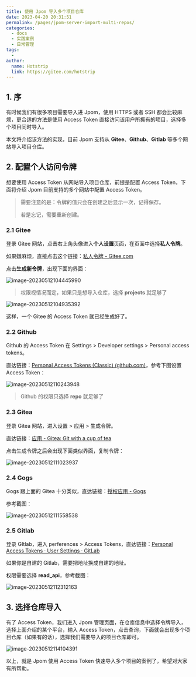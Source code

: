 ```yaml
---
title: 使用 Jpom 导入多个项目仓库
date: 2023-04-20 20:31:51
permalink: /pages/jpom-server-import-multi-repos/
categories:
  - docs
  - 实践案例
  - 日常管理
tags:
  - 
author:
  name: Hotstrip 
  link: https://gitee.com/hotstrip
---
```

## 1. 序

有时候我们有很多项目需要导入进 Jpom，使用 HTTPS 或者 SSH 都会比较麻烦，更合适的方法是使用 Access Token 直接访问该用户所拥有的项目，选择多个项目同时导入。



本文将介绍该方法的实现，目前 Jpom 支持从 **Gitee**、**Github**、**Gitlab** 等多个网站导入项目仓库。



## 2. 配置个人访问令牌

想要使用 Access Token 从网站导入项目仓库，前提是配置 Access Token，下面将介绍 Jpom 目前支持的多个网站中配置 Access Token。

> 需要注意的是：令牌的值只会在创建之后显示一次，记得保存。
>
> 若是忘记，需要重新创建。



### 2.1 Gitee

登录 Gitee 网站，点击右上角头像进入**个人设置**页面，在页面中选择**私人令牌**。

如果嫌麻烦，直接点击这个链接：[私人令牌 - Gitee.com](https://gitee.com/personal_access_tokens)

点击**生成新令牌**，出现下面的界面：

![image-20230512104445990](/images/tutorial/jpom-access-token/202305121046993.png)

> 权限视情况而定，如果只是想导入仓库，选择 **projects** 就足够了

![image-20230512104935392](/images/tutorial/jpom-access-token/202305121050283.png)

这样，一个 Gitee 的 Access Token 就已经生成好了。



### 2.2 Github

Github 的 Access Token 在 Settings > Developer settings > Personal access tokens。

直达链接：[Personal Access Tokens (Classic) (github.com)](https://github.com/settings/tokens)，参考下图设置 Access Token：

![image-20230512110243948](/images/tutorial/jpom-access-token/202305121103471.png)

> Github 的权限只选择 **repo** 就足够了



### 2.3 Gitea

登录 Gitea 网站，进入设置 > 应用 > 生成令牌。

直达链接：[应用 - Gitea: Git with a cup of tea](https://try.gitea.io/user/settings/applications)

点击生成令牌之后会出现下面类似界面，复制令牌：

![image-20230512111023937](/images/tutorial/jpom-access-token/202305121110997.png)



### 2.4 Gogs

Gogs 跟上面的 Gitea 十分类似，直达链接：[授权应用 - Gogs](https://try.gogs.io/user/settings/applications)

参考截图：

![image-20230512111558538](/images/tutorial/jpom-access-token/202305121116075.png)



### 2.5 Gitlab

登录 GItlab，进入 perferences > Access Tokens，直达链接：[Personal Access Tokens · User Settings · GitLab](https://gitlab.com/-/profile/personal_access_tokens)

如果你是自建的 Gitlab，需要把地址换成自建的地址。

权限需要选择 **read_api**，参考截图：

![image-20230512112312163](/images/tutorial/jpom-access-token/202305121124316.png)



## 3. 选择仓库导入

有了 Access Token，我们进入 Jpom 管理页面，在仓库信息中选择令牌导入，选择上面介绍的某个平台，输入 Access Token，点击查询，下面就会出现多个项目仓库（如果有的话），选择我们需要导入的项目仓库即可。

![image-20230512114104391](/images/tutorial/jpom-access-token/202305121141759.png)



以上，就是  Jpom 使用 Access Token 快速导入多个项目的案例了，希望对大家有所帮助。

